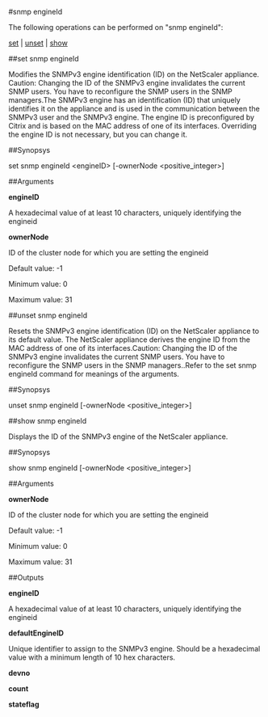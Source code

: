 #snmp engineId

The following operations can be performed on "snmp engineId":


[set](#set-snmp-engineid) | [unset](#unset-snmp-engineid) | [show](#show-snmp-engineid)

##set snmp engineId

Modifies the SNMPv3 engine identification (ID) on the NetScaler appliance. Caution: Changing the ID of the SNMPv3 engine invalidates the current SNMP users. You have to reconfigure the SNMP users in the SNMP managers.The SNMPv3 engine has an identification (ID) that uniquely identifies it on the appliance and is used in the communication between the SNMPv3 user and the SNMPv3 engine. The engine ID is preconfigured by Citrix and is based on the MAC address of one of its interfaces. Overriding the engine ID is not necessary, but you can change it.


##Synopsys

set snmp engineId &lt;engineID> [-ownerNode &lt;positive_integer>]


##Arguments

<b>engineID</b>
A hexadecimal value of at least 10 characters, uniquely identifying the engineid

<b>ownerNode</b>
ID of the cluster node for which you are setting the engineid
Default value: -1
Minimum value: 0
Maximum value: 31



##unset snmp engineId

Resets the SNMPv3 engine identification (ID) on the NetScaler appliance to its default value. The NetScaler appliance derives the engine ID from the MAC address of one of its interfaces.Caution: Changing the ID of the SNMPv3 engine invalidates the current SNMP users. You have to reconfigure the SNMP users in the SNMP managers..Refer to the set snmp engineId command for meanings of the arguments.


##Synopsys

unset snmp engineId [-ownerNode &lt;positive_integer>]


##show snmp engineId

Displays the ID of the SNMPv3 engine of the NetScaler appliance.


##Synopsys

show snmp engineId [-ownerNode &lt;positive_integer>]


##Arguments

<b>ownerNode</b>
ID of the cluster node for which you are setting the engineid
Default value: -1
Minimum value: 0
Maximum value: 31



##Outputs

<b>engineID</b>
A hexadecimal value of at least 10 characters, uniquely identifying the engineid

<b>defaultEngineID</b>
Unique identifier to assign to the SNMPv3 engine. Should be a hexadecimal value with a minimum length of 10 hex characters.

<b>devno</b>

<b>count</b>

<b>stateflag</b>



